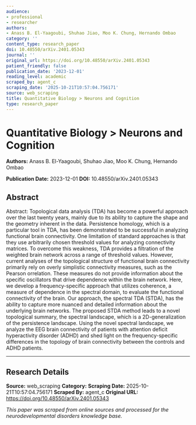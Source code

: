 ```yaml
---
audience:
- professional
- researcher
authors:
- Anass B. El-Yaagoubi, Shuhao Jiao, Moo K. Chung, Hernando Ombao
category: ''
content_type: research_paper
doi: 10.48550/arXiv.2401.05343
journal: ''
original_url: https://doi.org/10.48550/arXiv.2401.05343
patient_friendly: false
publication_date: '2023-12-01'
reading_level: academic
scraped_by: agent_c
scraping_date: '2025-10-21T10:57:04.756171'
source: web_scraping
title: Quantitative Biology > Neurons and Cognition
type: research_paper
---
```

# Quantitative Biology > Neurons and Cognition

**Authors:** Anass B. El-Yaagoubi, Shuhao Jiao, Moo K. Chung, Hernando Ombao

**Publication Date:** 2023-12-01
**DOI:** 10.48550/arXiv.2401.05343

## Abstract

Abstract:
Topological data analysis (TDA) has become a powerful approach over the last twenty years, mainly due to its ability to capture the shape and the geometry inherent in the data. Persistence homology, which is a particular tool in TDA, has been demonstrated to be successful in analyzing functional brain connectivity. One limitation of standard approaches is that they use arbitrarily chosen threshold values for analyzing connectivity matrices. To overcome this weakness, TDA provides a filtration of the weighted brain network across a range of threshold values. However, current analyses of the topological structure of functional brain connectivity primarily rely on overly simplistic connectivity measures, such as the Pearson orrelation. These measures do not provide information about the specific oscillators that drive dependence within the brain network. Here, we develop a frequency-specific approach that utilizes coherence, a measure of dependence in the spectral domain, to evaluate the functional connectivity of the brain. Our approach, the spectral TDA (STDA), has the ability to capture more nuanced and detailed information about the underlying brain networks. The proposed STDA method leads to a novel topological summary, the spectral landscape, which is a 2D-generalization of the persistence landscape. Using the novel spectral landscape, we analyze the EEG brain connectivity of patients with attention deficit hyperactivity disorder (ADHD) and shed light on the frequency-specific differences in the topology of brain connectivity between the controls and ADHD patients.

---

## Research Details

**Source:** web_scraping
**Category:** 
**Scraping Date:** 2025-10-21T10:57:04.756171
**Scraped By:** agent_c
**Original URL:** https://doi.org/10.48550/arXiv.2401.05343

*This paper was scraped from online sources and processed for the neurodevelopmental disorders knowledge base.*
